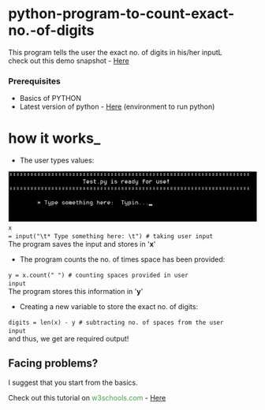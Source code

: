 # python-program-to-count-exact-no.-of-digits
This program tells the user the exact no. of digits in his/her inputL<br>
check out this demo snapshot - <a href="https://raw.githubusercontent.com/Meet-kasediya/python-program-to-count-exact-no.-of-digits/master/img/a.png">Here</a>
### Prerequisites


* Basics of PYTHON
* Latest version of python - <a href="https://www.python.org/downloads/">Here</a> (environment to run python)


# how it works_

+ The user types values:


<img src="https://raw.githubusercontent.com/Meet-kasediya/python-program-to-count-exact-no.-of-digits/master/img/b.png" alt="Click here to see image"><br><code>x = input("\t* Type something here: \t") # taking user input</code><br>
The program saves the input and stores in '<strong>x</strong>'

+ The program counts the no. of times space has been provided:

<code>y = x.count(" ") # counting spaces provided in user input</code><br>
The program stores this information in '<strong>y</strong>'

+ Creating a new variable to store the exact no. of digits:

<code>digits = len(x) - y # subtracting no. of spaces from the user input</code><br>
and thus, we get are required output!

## Facing problems?

I suggest that you start from the basics.

Check out this tutorial on <font color='#46a049'>w3schools.com</font> - <a href="https://www.w3schools.com/python/default.asp">Here</a>
 
